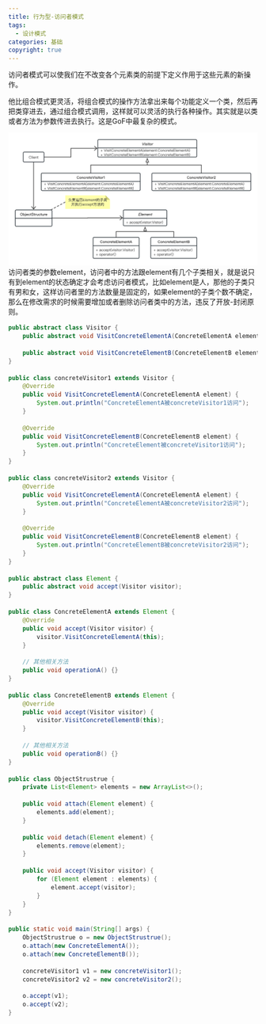 ```yaml
---
title: 行为型-访问者模式
tags:
  - 设计模式
categories: 基础
copyright: true
---
```


访问者模式可以使我们在不改变各个元素类的前提下定义作用于这些元素的新操作。

他比组合模式更灵活，将组合模式的操作方法拿出来每个功能定义一个类，然后再把类穿进去，通过组合模式调用，这样就可以灵活的执行各种操作。其实就是以类或者方法为参数传进去执行。这是GoF中最复杂的模式。

![访问者模式](https://raw.githubusercontent.com/wangxiaohong123/p-bed/main/uPic/访问者模式.png)
访问者类的参数element，访问者中的方法跟element有几个子类相关，就是说只有到element的状态确定才会考虑访问者模式，比如element是人，那他的子类只有男和女，这样访问者里的方法数量是固定的，如果element的子类个数不确定，那么在修改需求的时候需要增加或者删除访问者类中的方法，违反了开放-封闭原则。

```java
public abstract class Visitor {
    public abstract void VisitConcreteElementA(ConcreteElementA element);
    
    public abstract void VisitConcreteElementB(ConcreteElementB element);
}

public class concreteVisitor1 extends Visitor {
    @Override
    public void VisitConcreteElementA(ConcreteElementA element) {
        System.out.println("ConcreteElementA被concreteVisitor1访问");
    }
    
    @Override
    public void VisitConcreteElementB(ConcreteElementB element) {
        System.out.println("ConcreteElement被concreteVisitor1访问");
    }
}

public class concreteVisitor2 extends Visitor {
    @Override
    public void VisitConcreteElementA(ConcreteElementA element) {
        System.out.println("ConcreteElementA被concreteVisitor2访问");
    }
    
    @Override
    public void VisitConcreteElementB(ConcreteElementB element) {
        System.out.println("ConcreteElementB被concreteVisitor2访问");
    }
}

public abstract class Element {
    public abstract void accept(Visitor visitor);
}

public class ConcreteElementA extends Element {
    @Override
    public void accept(Visitor visitor) {
        visitor.VisitConcreteElementA(this);
    }
    
    // 其他相关方法
    public void operationA() {}
}

public class ConcreteElementB extends Element {
    @Override
    public void accept(Visitor visitor) {
        visitor.VisitConcreteElementB(this);
    }
    
    // 其他相关方法
    public void operationB() {}
}

public class ObjectStrustrue {
    private List<Element> elements = new ArrayList<>();
    
    public void attach(Element element) {
        elements.add(element);
    }
    
    public void detach(Element element) {
        elements.remove(element);
    }
    
    public void accept(Visitor visitor) {
        for (Element element : elements) {
            element.accept(visitor);
        }
    }
}

public static void main(String[] args) {
    ObjectStrustrue o = new ObjectStrustrue();
    o.attach(new ConcreteElementA());
    o.attach(new ConcreteElementB());
    
    concreteVisitor1 v1 = new concreteVisitor1();
    concreteVisitor2 v2 = new concreteVisitor2();
    
    o.accept(v1);
    o.accept(v2);
}
```

